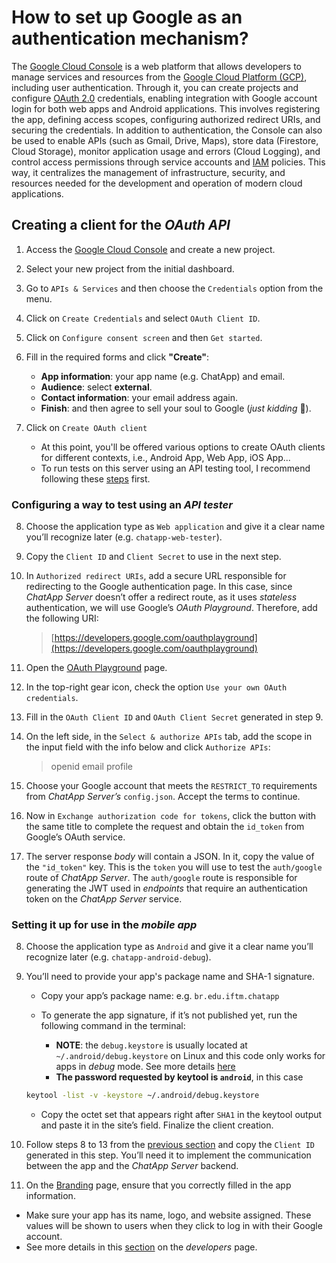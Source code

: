 # How to set up Google as an authentication mechanism?

The [Google Cloud Console](https://console.cloud.google.com/) is a web platform that allows developers to manage services and resources from the [Google Cloud Platform (GCP)](https://pt.wikipedia.org/wiki/Google_Cloud_Platform), including user authentication. Through it, you can create projects and configure [OAuth 2.0](https://oauth.net/) credentials, enabling integration with Google account login for both web apps and Android applications. This involves registering the app, defining access scopes, configuring authorized redirect URIs, and securing the credentials. In addition to authentication, the Console can also be used to enable APIs (such as Gmail, Drive, Maps), store data (Firestore, Cloud Storage), monitor application usage and errors (Cloud Logging), and control access permissions through service accounts and [IAM](https://cloud.google.com/iam/docs/overview?hl=pt-br) policies. This way, it centralizes the management of infrastructure, security, and resources needed for the development and operation of modern cloud applications.

## Creating a client for the *OAuth API*

1. Access the [Google Cloud Console](https://console.cloud.google.com/) and create a new project.
2. Select your new project from the initial dashboard.
3. Go to `APIs & Services` and then choose the `Credentials` option from the menu.
4. Click on `Create Credentials` and select `OAuth Client ID`.
5. Click on `Configure consent screen` and then `Get started`.
6. Fill in the required forms and click **"Create"**:

   * **App information**: your app name (e.g. ChatApp) and email.
   * **Audience**: select **external**.
   * **Contact information**: your email address again.
   * **Finish**: and then agree to sell your soul to Google (*just kidding* 🤭).
7. Click on `Create OAuth client`

   * At this point, you'll be offered various options to create OAuth clients for different contexts, i.e., Android App, Web App, iOS App...
   * To run tests on this server using an API testing tool, I recommend following these [steps](#configuring-a-way-to-test-using-an-api-tester) first.

### Configuring a way to test using an *API tester*

8. Choose the application type as `Web application` and give it a clear name you’ll recognize later (e.g. `chatapp-web-tester`).

9. Copy the `Client ID` and `Client Secret` to use in the next step.

10. In `Authorized redirect URIs`, add a secure URL responsible for redirecting to the Google authentication page. In this case, since *ChatApp Server* doesn’t offer a redirect route, as it uses *stateless* authentication, we will use Google’s *OAuth Playground*. Therefore, add the following URI:

    > [https://developers.google.com/oauthplayground](https://developers.google.com/oauthplayground)

11. Open the [OAuth Playground](https://developers.google.com/oauthplayground/) page.

12. In the top-right gear icon, check the option `Use your own OAuth credentials`.

13. Fill in the `OAuth Client ID` and `OAuth Client Secret` generated in step 9.

14. On the left side, in the `Select & authorize APIs` tab, add the scope in the input field with the info below and click `Authorize APIs`:

    > openid email profile

15. Choose your Google account that meets the `RESTRICT_TO` requirements from *ChatApp Server’s* `config.json`. Accept the terms to continue.

16. Now in `Exchange authorization code for tokens`, click the button with the same title to complete the request and obtain the `id_token` from Google’s OAuth service.

17. The server response *body* will contain a JSON. In it, copy the value of the `"id_token"` key. This is the `token` you will use to test the `auth/google` route of *ChatApp Server*. The `auth/google` route is responsible for generating the JWT used in *endpoints* that require an authentication token on the *ChatApp Server* service.

### Setting it up for use in the *mobile app*

8. Choose the application type as `Android` and give it a clear name you’ll recognize later (e.g. `chatapp-android-debug`).
9. You’ll need to provide your app's package name and SHA-1 signature.

   * Copy your app’s package name: e.g. `br.edu.iftm.chatapp`
   * To generate the app signature, if it’s not published yet, run the following command in the terminal:

     * **NOTE**: the `debug.keystore` is usually located at `~/.android/debug.keystore` on Linux and this code only works for apps in *debug* mode. See more details [here](https://support.google.com/cloud/answer/6158849#installedapplications&android)
     * **The password requested by keytool is `android`**, in this case

   ```bash
   keytool -list -v -keystore ~/.android/debug.keystore
   ```

   * Copy the octet set that appears right after `SHA1` in the keytool output and paste it in the site’s field. Finalize the client creation.
10. Follow steps 8 to 13 from the [previous section](#configuring-a-way-to-test-using-an-api-tester) and copy the `Client ID` generated in this step. You’ll need it to implement the communication between the app and the *ChatApp Server* backend.
11. On the [Branding](https://console.developers.google.com/auth/branding) page, ensure that you correctly filled in the app information.

* Make sure your app has its name, logo, and website assigned. These values will be shown to users when they click to log in with their Google account.
* See more details in this [section](https://developer.android.com/identity/sign-in/credential-manager-siwg#set-google) on the *developers* page.
